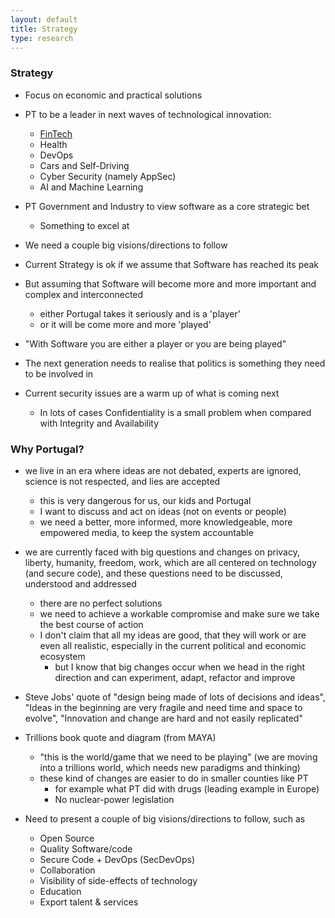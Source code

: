 ```yaml
---
layout: default
title: Strategy
type: research
---
```


### Strategy

  * Focus on economic and practical solutions
  * PT to be a leader in next waves of technological innovation:
    * [FinTech](https://en.wikipedia.org/wiki/Financial_technology)
    * Health
    * DevOps
    * Cars and Self-Driving
    * Cyber Security (namely AppSec)
    * AI and Machine Learning
  * PT Government and Industry to view software as a core strategic bet
    * Something to excel at

  * We need a couple big visions/directions to follow      


  * Current Strategy is ok if we assume that Software has reached its peak
  * But assuming that Software will become more and more important and complex and interconnected
    * either Portugal takes it seriously and is a 'player'
    * or it will be come more and more 'played'
  * "With Software you are either a player or you are being played"    
  * The next generation needs to realise that politics is something they need to be involved in
  * Current security issues are a warm up of what is coming next     
    * In lots of cases Confidentiality is a small problem when compared with Integrity and Availability

### Why Portugal?
  
* we live in an era where ideas are not debated, experts are ignored, science is not respected, and lies are accepted
  * this is very dangerous for us, our kids and Portugal
  * I want to discuss and act on ideas (not on events or people)
  * we need a better, more informed, more knowledgeable, more empowered media, to keep the system accountable

* we are currently faced with big questions and changes on privacy, liberty, humanity, freedom, work, which are all centered on technology (and secure code), and these questions need to be discussed, understood and addressed
  * there are no perfect solutions
  * we need to achieve a workable compromise and make sure we take the best course of action
  * I don't claim that all my ideas are good, that they will work or are even all realistic, especially in the current political and economic ecosystem
    * but I know that big changes occur when we head in the right direction and can experiment, adapt, refactor and improve
  

* Steve Jobs' quote of "design being made of lots of decisions and ideas", "Ideas in the beginning are very fragile and need time and space to evolve", "Innovation and change are hard and not easily replicated"

* Trillions book quote and diagram  (from MAYA)
  * "this is the world/game that we need to be playing" (we are moving into a trillions world, which needs new paradigms and thinking)
  * these kind of changes are easier to do in smaller counties like PT
    * for example what PT did with drugs (leading example in Europe)
    * No nuclear-power legislation


 * Need to present a couple of big visions/directions to follow, such as
 
   * Open Source
   * Quality Software/code
   * Secure Code + DevOps (SecDevOps)
   * Collaboration
   * Visibility of side-effects of technology
   * Education
   * Export talent & services
